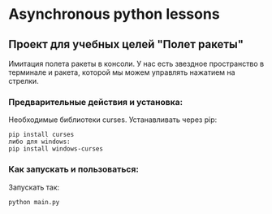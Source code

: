 # Asynchronous python lessons 
##  Проект для учебных целей "Полет ракеты"

Имитация полета ракеты в консоли.
У нас есть звездное пространство в терминале и ракета, которой мы можем управлять нажатием на стрелки.

### Предварительные действия и установка:

Необходимые библиотеки curses. Устанавливать через pip:

```
pip install curses
либо для windows:
pip install windows-curses
```

### Как запускать и пользоваться:

Запускать так:

```
python main.py
```

